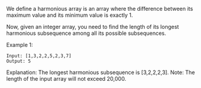We define a harmonious array is an array where the difference between its maximum value and its minimum value is exactly 1.

Now, given an integer array, you need to find the length of its longest harmonious subsequence among all its possible subsequences.

Example 1:
~~~
Input: [1,3,2,2,5,2,3,7]
Output: 5
~~~

Explanation: The longest harmonious subsequence is [3,2,2,2,3].
Note: The length of the input array will not exceed 20,000.